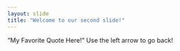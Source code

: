 ```yaml
---
layout: slide
title: "Welcome to our second slide!"
---
```

"My Favorite Quote Here!"
Use the left arrow to go back!
